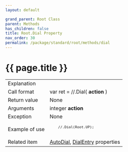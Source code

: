 ```yaml
---
layout: default

grand_parent: Root Class
parent: Methods
has_children: false
title: Root.Dial Property
nav_order: 30
permalink: /package/standard/root/methods/dial
---
```

# {{ page.title }}

<table>
  <tr>
    <td>Explanation</td>
    <td colspan="2"></td>
  </tr>
  <tr>
    <td>Call format</td>
    <td colspan="2">var ret = //.Dial( <b>action</b> )</td>
  </tr>
  <tr>
    <td>Return value</td>
    <td colspan="2">None</td>
  </tr>  
  <tr>
    <td>Arguments</td>
    <td>integer <b>action</b></td>
    <td></td>
  </tr>
  <tr>
    <td>Exception</td>
    <td colspan="2">None</td>
  </tr>
  <tr>
    <td>Example of use</td>
    <td colspan="2">
    <code><pre>
    //.Dial(Root.UP);
    </pre></code></td>
  </tr>
  <tr>
    <td>Related item</td>
    <td colspan="2"><a href="/package/standard/root/properties/autodial">AutoDial</a>, <a href="/package/standard/root/properties/dialentry">DialEntry</a> properties</td>
  </tr>
</table>



